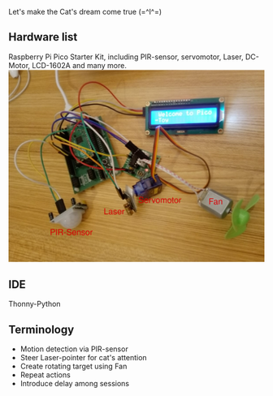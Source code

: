 Let's make the Cat's dream come true (=^I^=) 
## Hardware list
Raspberry Pi Pico Starter Kit, including PIR-sensor, servomotor, Laser, DC-Motor, LCD-1602A and many more.
![](hardware_top.png?raw=true)

## IDE
Thonny-Python

## Terminology
- Motion detection via PIR-sensor
- Steer Laser-pointer for cat's attention
- Create rotating target using Fan
- Repeat actions
- Introduce delay among sessions
